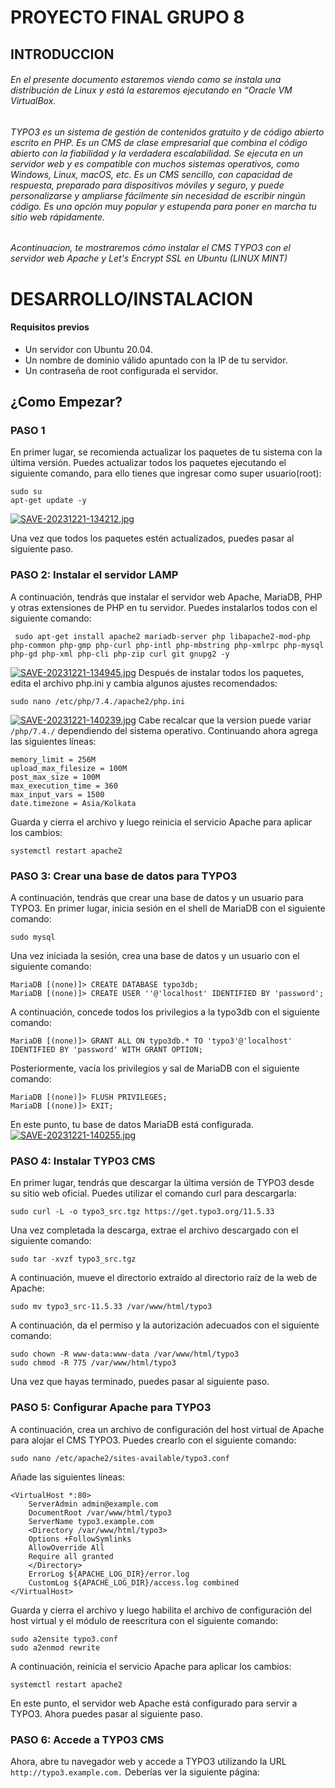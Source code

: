 # PROYECTO FINAL GRUPO 8
## INTRODUCCION
###### En el presente documento estaremos viendo como se instala una distribución de Linux  y está la estaremos ejecutando en “Oracle VM VirtualBox.
###### TYPO3 es un sistema de gestión de contenidos gratuito y de código abierto escrito en PHP. Es un CMS de clase empresarial que combina el código abierto con la fiabilidad y la verdadera escalabilidad. Se ejecuta en un servidor web y es compatible con muchos sistemas operativos, como Windows, Linux, macOS, etc. Es un CMS sencillo, con capacidad de respuesta, preparado para dispositivos móviles y seguro, y puede personalizarse y ampliarse fácilmente sin necesidad de escribir ningún código. Es una opción muy popular y estupenda para poner en marcha tu sitio web rápidamente.
###### Acontinuacion, te mostraremos cómo instalar el CMS TYPO3 con el servidor web Apache y Let's Encrypt SSL en Ubuntu (LINUX MINT)

# DESARROLLO/INSTALACION
#### **Requisitos previos**
- Un servidor con Ubuntu 20.04.
- Un nombre de dominio válido apuntado con la IP de tu servidor.
- Un contraseña de root configurada el servidor.

## ¿Como Empezar?

### PASO 1
En primer lugar, se recomienda actualizar los paquetes de tu sistema con la última versión. Puedes actualizar todos los paquetes ejecutando el siguiente comando, para ello tienes que ingresar como super usuario(root):

    sudo su
    apt-get update -y

[![SAVE-20231221-134212.jpg](https://i.postimg.cc/3ND0H42K/SAVE-20231221-134212.jpg)](https://postimg.cc/gLm2V0M5) 

Una vez que todos los paquetes estén actualizados, puedes pasar al siguiente paso.

###  PASO 2: Instalar el servidor LAMP
A continuación, tendrás que instalar el servidor web Apache, MariaDB, PHP y otras extensiones de PHP en tu servidor. Puedes instalarlos todos con el siguiente comando:

     sudo apt-get install apache2 mariadb-server php libapache2-mod-php php-common php-gmp php-curl php-intl php-mbstring php-xmlrpc php-mysql php-gd php-xml php-cli php-zip curl git gnupg2 -y

[![SAVE-20231221-134945.jpg](https://i.postimg.cc/kgP1zWWg/SAVE-20231221-134945.jpg)](https://postimg.cc/qzQxChmP)
Después de instalar todos los paquetes, edita el archivo php.ini y cambia algunos ajustes recomendados:

    sudo nano /etc/php/7.4./apache2/php.ini
[![SAVE-20231221-140239.jpg](https://i.postimg.cc/4yd6rxxP/SAVE-20231221-140239.jpg)](https://postimg.cc/BLrPFsDP)
Cabe recalcar que la version puede variar `/php/7.4./` dependiendo del sistema operativo.
Continuando ahora agrega las siguientes líneas:

    memory_limit = 256M
    upload_max_filesize = 100M
    post_max_size = 100M
    max_execution_time = 360
    max_input_vars = 1500
    date.timezone = Asia/Kolkata
Guarda y cierra el archivo y luego reinicia el servicio Apache para aplicar los cambios:

    systemctl restart apache2
###  PASO 3: Crear una base de datos para TYPO3
A continuación, tendrás que crear una base de datos y un usuario para TYPO3. En primer lugar, inicia sesión en el shell de MariaDB con el siguiente comando:

    sudo mysql
Una vez iniciada la sesión, crea una base de datos y un usuario con el siguiente comando:

    MariaDB [(none)]> CREATE DATABASE typo3db;
    MariaDB [(none)]> CREATE USER ''@'localhost' IDENTIFIED BY 'password';
A continuación, concede todos los privilegios a la typo3db con el siguiente comando:

    MariaDB [(none)]> GRANT ALL ON typo3db.* TO 'typo3'@'localhost' IDENTIFIED BY 'password' WITH GRANT OPTION;
Posteriormente, vacía los privilegios y sal de MariaDB con el siguiente comando:

    MariaDB [(none)]> FLUSH PRIVILEGES;
    MariaDB [(none)]> EXIT;
En este punto, tu base de datos MariaDB está configurada.
[![SAVE-20231221-140255.jpg](https://i.postimg.cc/kGg3VznG/SAVE-20231221-140255.jpg)](https://postimg.cc/ftpgpHSQ)
### PASO 4: Instalar TYPO3 CMS
En primer lugar, tendrás que descargar la última versión de TYPO3 desde su sitio web oficial. Puedes utilizar el comando curl para descargarla: 

    sudo curl -L -o typo3_src.tgz https://get.typo3.org/11.5.33
Una vez completada la descarga, extrae el archivo descargado con el siguiente comando:

    sudo tar -xvzf typo3_src.tgz
A continuación, mueve el directorio extraído al directorio raíz de la web de Apache:

    sudo mv typo3_src-11.5.33 /var/www/html/typo3
A continuación, da el permiso y la autorización adecuados con el siguiente comando:


    sudo chown -R www-data:www-data /var/www/html/typo3
    sudo chmod -R 775 /var/www/html/typo3
Una vez que hayas terminado, puedes pasar al siguiente paso.

### PASO 5: Configurar Apache para TYPO3
A continuación, crea un archivo de configuración del host virtual de Apache para alojar el CMS TYPO3. Puedes crearlo con el siguiente comando:

    sudo nano /etc/apache2/sites-available/typo3.conf
Añade las siguientes líneas:

    <VirtualHost *:80>
        ServerAdmin admin@example.com
        DocumentRoot /var/www/html/typo3
        ServerName typo3.example.com
        <Directory /var/www/html/typo3>
        Options +FollowSymlinks
        AllowOverride All
        Require all granted
        </Directory>
        ErrorLog ${APACHE_LOG_DIR}/error.log
        CustomLog ${APACHE_LOG_DIR}/access.log combined
    </VirtualHost>
Guarda y cierra el archivo y luego habilita el archivo de configuración del host virtual y el módulo de reescritura con el siguiente comando:

    sudo a2ensite typo3.conf
    sudo a2enmod rewrite
A continuación, reinicia el servicio Apache para aplicar los cambios:

    systemctl restart apache2
En este punto, el servidor web Apache está configurado para servir a TYPO3. Ahora puedes pasar al siguiente paso.

### PASO 6: Accede a TYPO3 CMS
Ahora, abre tu navegador web y accede a TYPO3 utilizando la URL `http://typo3.example.com.` Deberías ver la siguiente página:
